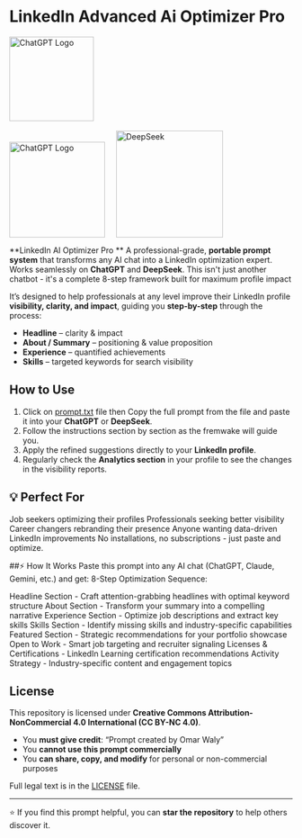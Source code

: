 # LinkedIn Advanced Ai Optimizer Pro
<p align="left">
 <img src="https://upload.wikimedia.org/wikipedia/commons/thumb/0/01/LinkedIn_Logo.svg/640px-LinkedIn_Logo.svg.png" alt="ChatGPT Logo" width="150">
  &nbsp; &nbsp; 
</p>

<p align="left">
  <img src="https://gpng.net/wp-content/uploads/ChatGPT-Logo-With-Text-PNG.png" 
       alt="ChatGPT Logo" width="170" style="display:inline; vertical-align: bottom;">
  &nbsp; &nbsp; 
  <img src="https://upload.wikimedia.org/wikipedia/commons/thumb/e/ec/DeepSeek_logo.svg/2560px-DeepSeek_logo.svg.png" 
       alt="DeepSeek" width="190" style="display:inline; vertical-align: bottom;">
</p>

**LinkedIn AI Optimizer Pro ** A professional-grade, **portable prompt system** that transforms any AI chat into a LinkedIn optimization expert. Works seamlessly on **ChatGPT** and **DeepSeek**. This isn't just another chatbot - it's a complete 8-step framework built for maximum profile impact

It’s designed to help professionals at any level improve their LinkedIn profile **visibility, clarity, and impact**, guiding you **step-by-step** through the process:

- **Headline** – clarity & impact  
- **About / Summary** – positioning & value proposition  
- **Experience** – quantified achievements  
- **Skills** – targeted keywords for search visibility  

## How to Use

1. Click on [prompt.txt](./prompt.txt) file then Copy the full prompt from the file and paste it into your **ChatGPT** or **DeepSeek**.  
2. Follow the instructions section by section as the fremwake will guide you.  
3. Apply the refined suggestions directly to your **LinkedIn profile**.
4. Regularly check the **Analytics section** in your profile to see the changes in the visibility reports.

## 💡 Perfect For
Job seekers optimizing their profiles
Professionals seeking better visibility
Career changers rebranding their presence
Anyone wanting data-driven LinkedIn improvements
No installations, no subscriptions - just paste and optimize.


##⚡ How It Works
Paste this prompt into any AI chat (ChatGPT, Claude, Gemini, etc.) and get:
8-Step Optimization Sequence:

Headline Section - Craft attention-grabbing headlines with optimal keyword structure
About Section - Transform your summary into a compelling narrative
Experience Section - Optimize job descriptions and extract key skills
Skills Section - Identify missing skills and industry-specific capabilities
Featured Section - Strategic recommendations for your portfolio showcase
Open to Work - Smart job targeting and recruiter signaling
Licenses & Certifications - LinkedIn Learning certification recommendations
Activity Strategy - Industry-specific content and engagement topics

## License

This repository is licensed under **Creative Commons Attribution-NonCommercial 4.0 International (CC BY-NC 4.0)**.  

- You **must give credit**: “Prompt created by Omar Waly”  
- You **cannot use this prompt commercially**  
- You **can share, copy, and modify** for personal or non-commercial purposes  

Full legal text is in the [LICENSE](./LICENSE) file.


---

⭐ If you find this prompt helpful, you can **star the repository** to help others discover it.
